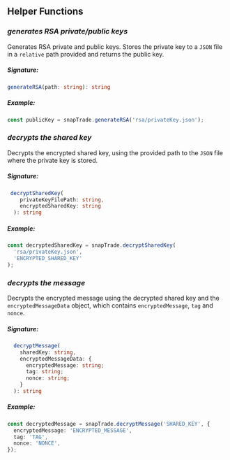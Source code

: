 ## Helper Functions

### _generates RSA private/public keys_

Generates RSA private and public keys. Stores the private key to a `JSON` file in a `relative` path provided and returns the public key.

##### Signature:

```typescript
generateRSA(path: string): string
```

##### Example:

```typescript
const publicKey = snapTrade.generateRSA('rsa/privateKey.json');
```

### _decrypts the shared key_

Decrypts the encrypted shared key, using the provided path to the `JSON` file where the private key is stored.

##### Signature:

```typescript
 decryptSharedKey(
    privateKeyFilePath: string,
    encryptedSharedKey: string
  ): string
```

##### Example:

```typescript
const decryptedSharedKey = snapTrade.decryptSharedKey(
  'rsa/privateKey.json',
  'ENCRYPTED_SHARED_KEY'
);
```

### _decrypts the message_

Decrypts the encrypted message using the decrypted shared key and the `encryptedMessageData` object, which contains `encryptedMessage`, `tag` and `nonce`.

##### Signature:

```typescript
  decryptMessage(
    sharedKey: string,
    encryptedMessageData: {
      encryptedMessage: string;
      tag: string;
      nonce: string;
    }
  ): string
```

##### Example:

```typescript
const decryptedMessage = snapTrade.decryptMessage('SHARED_KEY', {
  encryptedMessage: 'ENCRYPTED_MESSAGE',
  tag: 'TAG',
  nonce: 'NONCE',
});
```
